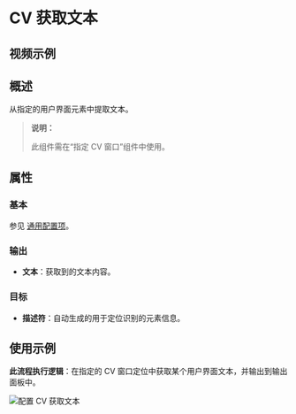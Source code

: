 # CV 获取文本

## 视频示例

## 概述

从指定的用户界面元素中提取文本。

> **说明：**
>
> 此组件需在“指定 CV 窗口”组件中使用。

## 属性

### 基本

参见 [通用配置项](./../Appendix/CommonConfigurationItems.md)。

### 输出

- **文本**：获取到的文本内容。

### 目标

- **描述符**：自动生成的用于定位识别的元素信息。

## 使用示例

**此流程执行逻辑**：在指定的 CV 窗口定位中获取某个用户界面文本，并输出到输出面板中。

![配置 CV 获取文本](https://docimages.blob.core.chinacloudapi.cn/images/Activities/getcvtext20211109.png)
